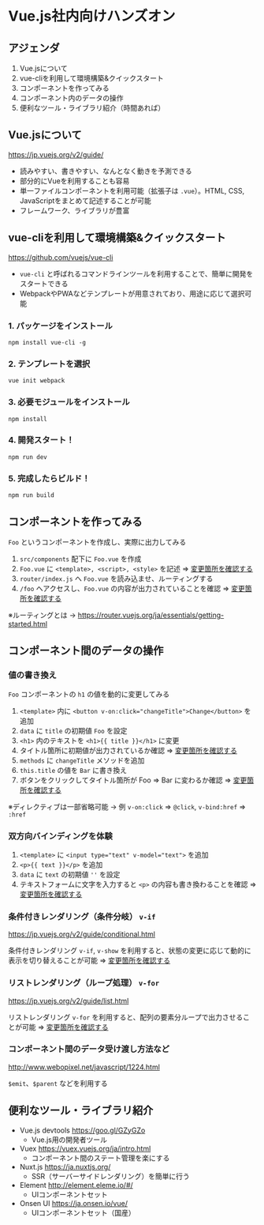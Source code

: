 # Vue.js社内向けハンズオン

## アジェンダ

1. Vue.jsについて
2. vue-cliを利用して環境構築&クイックスタート
3. コンポーネントを作ってみる
4. コンポーネント内のデータの操作
5. 便利なツール・ライブラリ紹介（時間あれば）

## Vue.jsについて

https://jp.vuejs.org/v2/guide/

- 読みやすい、書きやすい、なんとなく動きを予測できる
- 部分的にVueを利用することも容易
- 単一ファイルコンポーネントを利用可能（拡張子は `.vue`）。HTML, CSS, JavaScriptをまとめて記述することが可能
- フレームワーク、ライブラリが豊富

## vue-cliを利用して環境構築&クイックスタート

https://github.com/vuejs/vue-cli

- `vue-cli` と呼ばれるコマンドラインツールを利用することで、簡単に開発をスタートできる
- WebpackやPWAなどテンプレートが用意されており、用途に応じて選択可能

### 1. パッケージをインストール

`npm install vue-cli -g`

### 2. テンプレートを選択

`vue init webpack`

### 3. 必要モジュールをインストール

`npm install`

### 4. 開発スタート！

`npm run dev`

### 5. 完成したらビルド！

`npm run build`

## コンポーネントを作ってみる

`Foo` というコンポーネントを作成し、実際に出力してみる

1. `src/components` 配下に `Foo.vue` を作成
2. `Foo.vue` に `<template>, <script>, <style>` を記述 => [変更箇所を確認する](https://github.com/kokushin/vue-hands-on/commit/24ed3318d676662fb722f9cf0fdee949f4d46e50)
3. `router/index.js` へ `Foo.vue` を読み込ませ、ルーティングする
4. `/foo` へアクセスし、`Foo.vue` の内容が出力されていることを確認 => [変更箇所を確認する](https://github.com/kokushin/vue-hands-on/commit/67d501f0067f33b112fdf119558acbac7154781b)

※ルーティングとは → https://router.vuejs.org/ja/essentials/getting-started.html

## コンポーネント間のデータの操作

### 値の書き換え

`Foo` コンポーネントの `h1` の値を動的に変更してみる

1. `<template>` 内に `<button v-on:click="changeTitle">Change</button>` を追加
2. `data` に `title` の初期値 `Foo` を設定
3. `<h1>` 内のテキストを `<h1>{{ title }}</h1>` に変更
4. タイトル箇所に初期値が出力されているか確認 => [変更箇所を確認する](https://github.com/kokushin/vue-hands-on/commit/055bbde54c4ea2dc655b1d12b1a10cd3f27dd935)
5. `methods` に `changeTitle` メソッドを追加
6. `this.title` の値を `Bar` に書き換え
7. ボタンをクリックしてタイトル箇所が Foo => Bar に変わるか確認 => [変更箇所を確認する](https://github.com/kokushin/vue-hands-on/commit/ec9c0e54f71e9e0ce8627cf0205df5ae5bdb4174)

※ディレクティブは一部省略可能 → 例 `v-on:click` => `@click`, `v-bind:href` => `:href`

### 双方向バインディングを体験

1. `<template>` に `<input type="text" v-model="text">` を追加
2. `<p>{{ text }}</p>` を追加
3. `data` に `text` の初期値 `''` を設定
4. テキストフォームに文字を入力すると `<p>` の内容も書き換わることを確認 => [変更箇所を確認する](https://github.com/kokushin/vue-hands-on/commit/73ff1198dc3614b5e4adebee6d63c40ee768c3f8)

### 条件付きレンダリング（条件分岐） `v-if`

https://jp.vuejs.org/v2/guide/conditional.html

条件付きレンダリング `v-if`, `v-show` を利用すると、状態の変更に応じて動的に表示を切り替えることが可能 => [変更箇所を確認する](https://github.com/kokushin/vue-hands-on/commit/7aad22013d51dd068177cf3d5551ebbc9cfb6c8e)

### リストレンダリング（ループ処理） `v-for`

https://jp.vuejs.org/v2/guide/list.html

リストレンダリング `v-for` を利用すると、配列の要素分ループで出力させることが可能 => [変更箇所を確認する](https://github.com/kokushin/vue-hands-on/commit/5c7ed8b22f0fd42bf4a4cbe2f40c2d4039fd7d3a)

### コンポーネント間のデータ受け渡し方法など

http://www.webopixel.net/javascript/1224.html

`$emit`、`$parent` などを利用する

## 便利なツール・ライブラリ紹介

- Vue.js devtools https://goo.gl/GZyGZo
  - Vue.js用の開発者ツール
- Vuex https://vuex.vuejs.org/ja/intro.html
  - コンポーネント間のステート管理を楽にする
- Nuxt.js https://ja.nuxtjs.org/
  - SSR（サーバーサイドレンダリング）を簡単に行う
- Element http://element.eleme.io/#/
  - UIコンポーネントセット
- Onsen UI https://ja.onsen.io/vue/
  - UIコンポーネントセット（国産）
